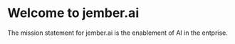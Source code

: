 # Welcome to jember.ai
The mission statement for jember.ai is the enablement of AI in the entprise. 

